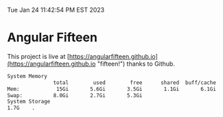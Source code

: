 Tue Jan 24 11:42:54 PM EST 2023

# Angular Fifteen


This project is live at [https://angularfifteen.github.io](https://angularfifteen.github.io "fifteen!") thanks to Github.

```bash
System Memory
               total        used        free      shared  buff/cache   available
Mem:            15Gi       5.6Gi       3.5Gi       1.1Gi       6.1Gi       8.2Gi
Swap:          8.0Gi       2.7Gi       5.3Gi
System Storage
1.7G	.
